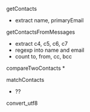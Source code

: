 getContacts
  * extract name, primaryEmail

getContactsFromMessages
  * extract c4, c5, c6, c7
  * regexp into name and email
  * count to, from, cc, bcc

compareTwoContacts
  * 

matchContacts
  * ??

convert\_utf8